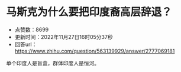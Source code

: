 # 马斯克为什么要把印度裔高层辞退？
- 点赞数：8699
- 更新时间：2022年11月27日16时05分37秒
- 回答url：https://www.zhihu.com/question/563139929/answer/2777069181
<body>
 <p data-pid="Zz1xAwb9">单个印度人是盲盒，群体印度人是恒河。</p>
</body>